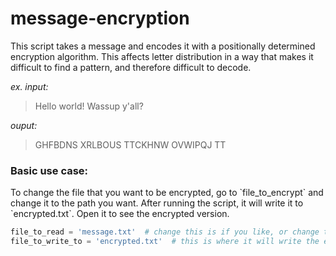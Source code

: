 # message-encryption
 This script takes a message and encodes it with a positionally determined encryption algorithm. This affects letter distribution in a way that makes it difficult to find a pattern, and therefore difficult to decode.


*ex. input:*
> Hello world! Wassup y'all?

*ouput:*
> GHFBDNS XRLBOUS TTCKHNW OVWIPQJ TT

<h3>Basic use case:</h3>
 <p>To change the file that you want to be encrypted, go to `file_to_encrypt` and change it to the path you want. 
After running the script, it will write it to `encrypted.txt`. Open it to see the encrypted version.</p>

 ```python
 file_to_read = 'message.txt'  # change this is if you like, or change the contents of message.txt
 file_to_write_to = 'encrypted.txt'  # this is where it will write the encrypted version to.
 ```

